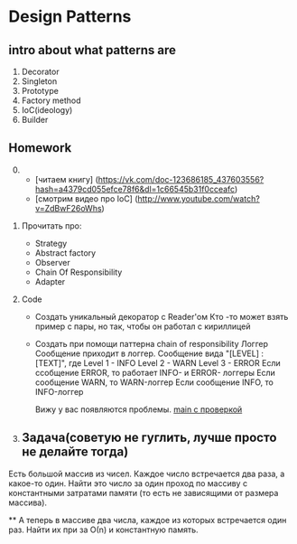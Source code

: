 # Design Patterns

## intro about what patterns are

1. Decorator
2. Singleton
3. Prototype
4. Factory method
5. IoC(ideology)
6. Builder


## Homework
0. 
    * [читаем книгу] (https://vk.com/doc-123686185_437603556?hash=a4379cd055efce78f6&dl=1c66545b31f0cceafc)
    * [смотрим видео про IoC] (http://www.youtube.com/watch?v=ZdBwF26oWhs)

1. Прочитать про: 
	* Strategy
	* Abstract factory
	* Observer
	* Chain Of Responsibility
	* Adapter
	
2. Code
    * Создать уникальный декоратор с Reader'ом
      Кто -то может взять пример с пары, но так, чтобы он работал с кириллицей
    * Создать при помощи паттерна chain of responsibility Логгер
        Сообщение приходит в логгер. Сообщение вида "[LEVEL] : [TEXT]", где
	    Level 1 - INFO
	    Level 2 - WARN
	    Level 3 - ERROR
	   Если ссобщение ERROR, то работает INFO- и ERROR- логгеры
	   Если сообщение WARN, то WARN-логгер
	   Если сообщение INFO, то INFO-логгер
	   
	   Вижу у вас появляются проблемы.
	   [main с проверкой](https://gist.github.com/GoodBoy962/6a3076e407e9dc6085067672d7b1d470)	 
	     
	     
3. ## Задача(советую не гуглить, лучше просто не делайте тогда)
Есть большой массив из чисел. Каждое число встречается два раза, а какое-то один.
Найти это число за один проход по массиву с константными затратами памяти (то есть не зависящими от размера массива).

** А теперь в массиве два числа, каждое из которых встречается один раз.
   Найти их при за О(n) и константную память.